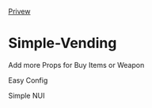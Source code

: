 
[Privew](https://cdn.discordapp.com/attachments/1221559820507680794/1381329065876918493/2025-06-07_18_38_29-FiveM_by_Cfx.re_-_Metropolia_City_DEV.png?ex=68471e71&is=6845ccf1&hm=d6881ca68733c8fae3a20bf29f689cd4e1ed27d82fb260aa89cbdb7407868c20&)

# Simple-Vending
Add more Props for Buy Items or Weapon

Easy Config

Simple NUI


